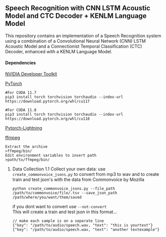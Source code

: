 ## Speech Recognition with CNN LSTM Acoustic Model and CTC Decoder + KENLM Language Model
This repository contains an implementation of a Speech Recognition system using a combination of a Convolutional Neural Network (CNN) LSTM Acoustic Model and a Connectionist Temporal Classification (CTC) Decoder, enhanced with a KENLM Language Model.

#### Dependencies
[NVIDIA Developer Toolkit](https://developer.nvidia.com/cuda-11-7-0-download-archive)

[PyTorch](https://pytorch.org/)

```
#For CUDA 11.7
pip3 install torch torchvision torchaudio --index-url https://download.pytorch.org/whl/cu117

#For CUDA 11.8
pip3 install torch torchvision torchaudio --index-url https://download.pytorch.org/whl/cu118
```
[Pytorch-Lightning](https://www.pytorchlightning.ai/index.html)

[ffmpeg](https://www.ffmpeg.org/)
```
Extract the archive
>ffmpeg/bin/
Edit environment variables to insert path 
>path/to/ffmpeg/bin/
```

1. Data Collection
1.1 Collect your own data:
use `create_commonvoice_jsons.py` to convert from mp3 to wav and to create train and test json's with the data from Commonvoice by Mozilla
    ```
    python create_commonvoice_jsons.py --file_path /path/to/commonvoice/file/.tsv --save_json_path /path/where/you/want/them/saved 
    ```

    
    if you dont want to convert use `--not-convert` 
    <br>
    This will create a train and test json in this format...
    ```
    // make each sample is on a seperate line
    {"key": "/path/to/audio/speech.wav, "text": "this is yourtext"}
    {"key": "/path/to/audio/speech.wav, "text": "another textexample"}
    ``` 